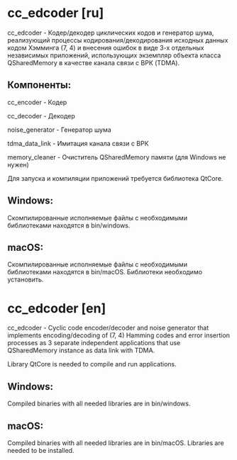 # cc_edcoder [ru]
cc_edcoder - Кодер/декодер циклических кодов и генератор шума, реализующий процессы кодирования/декодирования исходных данных кодом Хэмминга (7, 4) и внесения ошибок в виде 3-х отдельных независимых приложений, использующих экземпляр объекта класса QSharedMemory в качестве канала связи с ВРК (TDMA).

## Компоненты:

cc_encoder - Кодер

cc_decoder - Декодер

noise_generator - Генератор шума

tdma_data_link - Имитация канала связи с ВРК

memory_cleaner - Очиститель QSharedMemory памяти (для Windows не нужен)

Для запуска и компиляции приложений требуется библиотека QtCore.

## Windows:
Скомпилированные исполняемые файлы с необходимыми библиотеками находятся в bin/windows.

## macOS:
Скомпилированные исполняемые файлы с необходимыми библиотеками находятся в bin/macOS. Библиотеки необходимо установить.

# cc_edcoder [en]
cc_edcoder - Cyclic code encoder/decoder and noise generator that implements encoding/decoding of (7, 4) Hamming codes and error insertion processes as 3 separate independent applications that use QSharedMemory instance as data link with TDMA.

Library QtCore is needed to compile and run applications.

## Windows:
Compiled binaries with all needed libraries are in bin/windows.

## macOS:
Compiled binaries with all needed libraries are in bin/macOS. Libraries are needed to be installed.